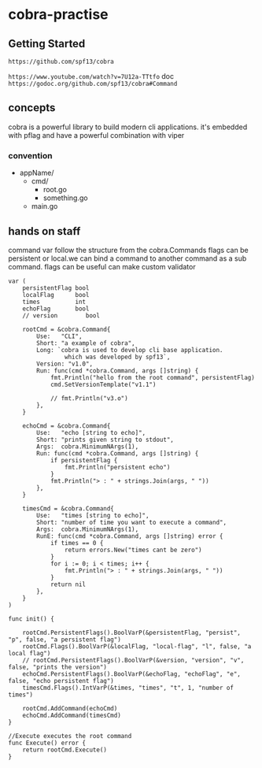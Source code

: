 # cobra-practise

## Getting Started

`https://github.com/spf13/cobra`

`https://www.youtube.com/watch?v=7U12a-TTtfo`
doc `https://godoc.org/github.com/spf13/cobra#Command`

## concepts

cobra is a powerful library to build modern cli applications. it's embedded with pflag and have a powerful combination with viper

### convention  

* appName/
  * cmd/
    * root.go
    * something.go
  * main.go

## hands on staff

command var follow the structure from the cobra.Commands
flags can be persistent or local.we can bind a command to another command as a sub command.
flags can be useful
can make custom validator

    var (
        persistentFlag bool
        localFlag      bool
        times          int
        echoFlag       bool
        // version        bool

        rootCmd = &cobra.Command{
            Use:   "CLI",
            Short: "a example of cobra",
            Long: `cobra is used to develop cli base application.
                    which was developed by spf13`,
            Version: "v1.0",
            Run: func(cmd *cobra.Command, args []string) {
                fmt.Println("hello from the root command", persistentFlag)
                cmd.SetVersionTemplate("v1.1")

                // fmt.Println("v3.o")
            },
        }

        echoCmd = &cobra.Command{
            Use:   "echo [string to echo]",
            Short: "prints given string to stdout",
            Args:  cobra.MinimumNArgs(1),
            Run: func(cmd *cobra.Command, args []string) {
                if persistentFlag {
                    fmt.Println("persistent echo")
                }
                fmt.Println("> : " + strings.Join(args, " "))
            },
        }

        timesCmd = &cobra.Command{
            Use:   "times [string to echo]",
            Short: "number of time you want to execute a command",
            Args:  cobra.MinimumNArgs(1),
            RunE: func(cmd *cobra.Command, args []string) error {
                if times == 0 {
                    return errors.New("times cant be zero")
                }
                for i := 0; i < times; i++ {
                    fmt.Println("> : " + strings.Join(args, " "))
                }
                return nil
            },
        }
    )

    func init() {

        rootCmd.PersistentFlags().BoolVarP(&persistentFlag, "persist", "p", false, "a persistent flag")
        rootCmd.Flags().BoolVarP(&localFlag, "local-flag", "l", false, "a local flag")
        // rootCmd.PersistentFlags().BoolVarP(&version, "version", "v", false, "prints the version")
        echoCmd.PersistentFlags().BoolVarP(&echoFlag, "echoFlag", "e", false, "echo persistent flag")
        timesCmd.Flags().IntVarP(&times, "times", "t", 1, "number of times")

        rootCmd.AddCommand(echoCmd)
        echoCmd.AddCommand(timesCmd)
    }

    //Execute executes the root command
    func Execute() error {
        return rootCmd.Execute()
    }
